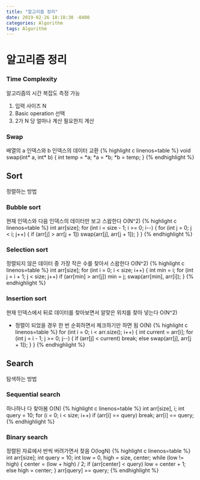 ```yaml
---
title: "알고리즘 정리"
date: 2019-02-26 18:10:30 -0400
categories: Algorithm
tags: Algorithm
---
```


# 알고리즘 정리

### Time Complexity
알고리즘의 시간 복잡도 측정 가능
1. 입력 사이즈 N
2. Basic operation 선택
3. 2가 N 당 얼마나 계산 필요한지 계산

### Swap
배열의 a 인덱스와 b 인덱스의 데이터 교환
{% highlight c linenos=table %}
void swap(int* a, int* b) {
	int temp = *a;
	*a = *b;
	*b = temp;
}
{% endhighlight %}

## Sort
정렬하는 방법

### Bubble sort
현재 인덱스와 다음 인덱스의 데이터만 보고 스왑한다 O(N^2)
{% highlight c linenos=table %}
int arr[size];
for (int i = size - 1; i >= 0; i--) {
  for (int j = 0; j < i; j++) {
    if (arr[j] > arr[j + 1])
      swap(arr[j], arr[j + 1]);
  }
}
{% endhighlight %}

### Selection sort
정렬되지 않은 데이터 중 가장 작은 수를 찾아서 스왑한다 O(N^2) 
{% highlight c linenos=table %}
int arr[size];
for (int i = 0; i < size; i++) {
  int min = i;
  for (int j = i + 1; j < size; j++)
    if (arr[min] > arr[j])
      min = j;
  swap(arr[min], arr[i]);
}
{% endhighlight %}

### Insertion sort
현재 인덱스에서 뒤로 데이터를 찾아보면서 알맞은 위치를 찾아 넣는다 O(N^2)
* 정렬이 되었을 경우 한 번 순회하면서 체크하기만 하면 됨 O(N)
{% highlight c linenos=table %}
	for (int i = 0; i < arr.size(); i++) {
		int current = arr[i];
		for (int j = i - 1; j >= 0; j--) {
			if (arr[j] < current) break;
			else swap(arr[j], arr[j + 1]);
		}
	}
{% endhighlight %}

## Search
탐색하는 방법

### Sequential search
하나하나 다 찾아봄 O(N)
{% highlight c linenos=table %}
int arr[size], i;
int query = 10;
for (i = 0; i < size; i++)
  if (arr[i] == query) break;
arr[i] == query;
{% endhighlight %}

### Binary search
정렬된 자료에서 반씩 버려가면서 찾음 O(logN) 
{% highlight c linenos=table %}
int arr[size];
int query = 10;
int low = 0, high = size, center;
while (low != high) {
  center = (low + high) / 2;
  if (arr[center] < query)
    low = center + 1;
  else
    high = center;
}
arr[query] == query;
{% endhighlight %}
